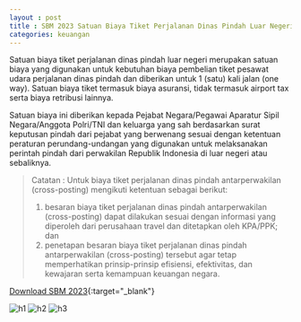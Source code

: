 ```yaml
---
layout : post
title : SBM 2023 Satuan Biaya Tiket Perjalanan Dinas Pindah Luar Negeri (One Way)
categories: keuangan
---
```


Satuan biaya tiket perjalanan dinas pindah luar negeri merupakan satuan biaya yang digunakan untuk kebutuhan biaya pembelian tiket pesawat udara perjalanan dinas pindah dan diberikan untuk 1 (satu) kali jalan (one way). Satuan biaya tiket termasuk biaya asuransi, tidak termasuk airport tax serta biaya retribusi lainnya.

Satuan biaya ini diberikan kepada Pejabat Negara/Pegawai Aparatur Sipil Negara/Anggota Polri/TNI dan keluarga yang sah berdasarkan surat keputusan pindah dari pejabat yang berwenang sesuai dengan ketentuan peraturan perundang-undangan yang digunakan untuk melaksanakan perintah pindah dari perwakilan Republik Indonesia di luar negeri atau sebaliknya.

> Catatan : Untuk biaya tiket perjalanan dinas pindah antarperwakilan (cross-posting) mengikuti ketentuan sebagai berikut:
> 1. besaran biaya tiket perjalanan dinas pindah antarperwakilan (cross-posting) dapat dilakukan sesuai dengan informasi yang diperoleh dari perusahaan travel dan ditetapkan oleh KPA/PPK; dan 
> 2. penetapan besaran biaya tiket perjalanan dinas pindah antarperwakilan (cross-posting) tersebut agar tetap memperhatikan prinsip-prinsip efisiensi, efektivitas, dan kewajaran serta kemampuan keuangan negara.


[Download SBM 2023](https://f005.backblazeb2.com/file/SBM2023/SBM_2023.pdf){:target="_blank"}

![h1](https://f005.backblazeb2.com/file/SBM2023/SBM_2023_page-0028.jpg)
![h2](https://f005.backblazeb2.com/file/SBM2023/SBM_2023_page-0029.jpg)
![h3](https://f005.backblazeb2.com/file/SBM2023/SBM_2023_page-0030.jpg)
